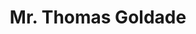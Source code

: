 ---
# Display name
title: Mr. Thomas Goldade

# Username (this should match the folder name)
authors:
- thomas

# Is this the primary user of the site?
superuser: false

# Role/position
role: Research student

# Organizations/Affiliations
organizations:
- name: University of Regina
  url: "https://www.uregina.ca/"

#interests:
#- Artificial Intelligence

#education:
#  courses:
#  - course: PhD in Artificial Intelligence
#    institution: Stanford University
#    year: 2012

email: "tjg698@uregina.ca"

user_groups:
#- Research Associates
#- Postdoctoral Fellows
#- PhD. students
#- Graduate students
- Undergraduate students
#- Collaborators
#- Lab Alumni
weight: 20
---